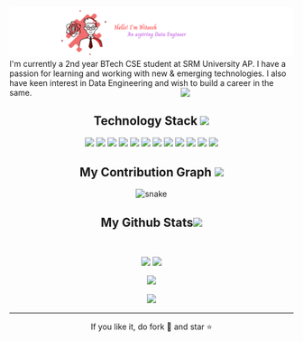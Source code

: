 <img src="https://github.com/NiteeshK21/NiteeshK21/blob/main/Hello,%20I'm%20Niteesh%20(4).png?raw=true">
I'm currently a 2nd year BTech CSE student at SRM University AP. I have a passion for learning and working with new & emerging technologies. I also have keen interest in Data Engineering and wish to build a career in the same.
<img align="right" width="200" src="https://camo.githubusercontent.com/c1dcb74cc1c1835b1d716f5051499a2814c683c806b15f04b0eba492863703e9/68747470733a2f2f63646e2e6472696262626c652e636f6d2f75736572732f3733303730332f73637265656e73686f74732f363538313234332f6176656e746f2e676966">
<h2 align="center">Technology Stack <img src="https://github.com/ritik307/ritik307/blob/main/images/laptop.gif" width="50"></h2>
<p align="center">
<img src="https://img.shields.io/badge/C-00599C?style=flat-square&logo=c&logoColor=white"/>
<img src="https://img.shields.io/badge/-C++-00599C?style=flat-square&logo=c"/>
<img src="https://img.shields.io/badge/-Python HackerRank%204%E2%AD%90-black?style=flat-square&logo=Python"/>
<img src="https://img.shields.io/badge/-MongoDB-black?style=flat-square&logo=mongodb"/>
<img src="https://img.shields.io/badge/-MySQL-black?style=flat-square&logo=mysql"/>
<img src="https://img.shields.io/badge/-HDFS-brightgreen?style=flat-square&logo=Hadoop"/>
<img src="https://img.shields.io/badge/%20Hadoop-YARN-brightgreen?style=flat-square&logo=Yarn"/>
<img src="https://img.shields.io/badge/Apache%20-Hive-brightgreen?style=flat-square&logo=Hive"/>
<img src="https://img.shields.io/badge/%20-Docker-brightgreen?style=flat-square&logo=Docker"/>
<img src="https://img.shields.io/badge/-Trino-black?style=flat-square&logo=Trino"/>
<img src="https://img.shields.io/badge/-Git-black?style=flat-square&logo=git"/>
<img src="https://img.shields.io/badge/-GitHub-black?style=flat-square&logo=github"/></p>
<h2 align="center">
  My Contribution Graph <img src="https://media.giphy.com/media/xUA7aZeLE2e0P7Znz2/giphy.gif" width="50">
</h2>
<p align="center">
  <img src="https://github.com/ritik307/ritik307/raw/output/github-contribution-grid-snake.svg" alt="snake"></center>
</p>

<h2 align="center">
  My Github Stats<img src="https://media.giphy.com/media/VgCDAzcKvsR6OM0uWg/giphy.gif" width="50">
</h2>
 
<br>

<p align = "center">
  <img  src = "https://github-readme-stats.vercel.app/api?username=NiteeshK21&show_icons=true&theme=radical&line_height=27">
  <img src = "https://github-readme-stats.vercel.app/api/top-langs/?username=NiteeshK21&hide=html,css,java,shaderlab,kotlin,hlsl&theme=radical">
</p>

<p align = "center">
 <img  src="https://github-readme-streak-stats.herokuapp.com/?user=NiteeshK21&show_icons=true&locale=en&layout=compact&theme=radical&line_height=0" />
</p> 

<p align = "center">
 <img src="https://activity-graph.herokuapp.com/graph?username=NiteeshK21&theme=redical">
</p> 
<hr>
<p align="center">If you like it, do fork 🍴 and star ⭐</p>





